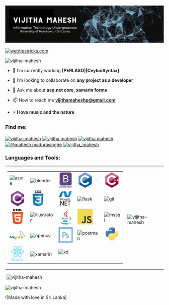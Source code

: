 [![Header](https://github.com/vijitha-mahesh/vijitha-mahesh/blob/main/vijitha%20mahesh.gif)](https://www.youtube.com/channel/UC0uT-8UEmS5LtDj4_d51zkQ)

[![webtipstricks.com](https://img.shields.io/badge/-webtipstricks-000000?style=for-the-badge&logo=react&logoColor=white)](http://webtipstricks.com/)

<p align="left"> <img src="https://komarev.com/ghpvc/?username=vijitha-mahesh&label=Profile%20views&color=0e75b6&style=flat" alt="vijitha-mahesh" /> </p>


- 🔭 I’m currently working **[PERLASO][CeylonSyntax]**

- 👯 I’m looking to collaborate on **any project as a developer**

- 💬 Ask me about **asp.net core, xamarin forms**

- 📫 How to reach me **vijithamaheshp@gmail.com**

- ⚡ **I love music and the nature**


<h3 align="left">Find me:</h3>
<p align="left">
<a href="https://linkedin.com/in/vijitha-mahesh" target="blank"><img align="center" src="https://image.flaticon.com/icons/png/512/174/174857.png" alt="vijitha-mahesh" height="60" width="60" /></a>
<a href="https://stackoverflow.com/users/12093497/vijitha-mahesh" target="blank"><img align="center" src="https://upload.wikimedia.org/wikipedia/commons/thumb/e/ef/Stack_Overflow_icon.svg/768px-Stack_Overflow_icon.svg.png" alt="vijitha mahesh" height="60" width="60" /></a>
<a href="https://kaggle.com/vijithamahesh" target="blank"><img align="center" src="https://cdn3.iconfinder.com/data/icons/logos-and-brands-adobe/512/189_Kaggle-512.png" alt="vijitha mahesh" height="60" width="60" /></a>
<a href="https://medium.com/@mahesh-madurasinghe" target="blank"><img align="center" src="https://cdn.iconscout.com/icon/free/png-512/medium-47-433328.png" alt="@mahesh madurasinghe" height="60" width="60" /></a>
<a href="https://www.hackerrank.com/vijitha_mahesh" target="blank"><img align="center" src="https://repository-images.githubusercontent.com/231893793/cec60480-04a9-11eb-80c4-df7359d94047" alt="vijitha_mahesh" height="60" width="60" /></a>
</p>

<h3 align="left">Languages and Tools:</h3>
<p align="left"> <a href="https://azure.microsoft.com/en-in/" target="_blank"></a></p>
  
<table style="width:100%; border: 0px">
  <tr>
    <td>
      <table>
        <tr>
          <td>  <img src="https://www.vectorlogo.zone/logos/microsoft_azure/microsoft_azure-icon.svg" alt="azure" width="50" height="50"/> </a> <a href="https://www.blender.org/" target="_blank"></td>
          <td><img src="https://download.blender.org/branding/community/blender_community_badge_white.svg" alt="blender" width="50" height="50"/> </a> <a href="https://getbootstrap.com" target="_blank"> </td>
          <td>  
  <img src="https://raw.githubusercontent.com/devicons/devicon/master/icons/bootstrap/bootstrap-plain-wordmark.svg" alt="bootstrap" width="50" height="50"/> </a> <a href="https://www.cprogramming.com/" target="_blank">  </td>
          <td>  
  <img src="https://raw.githubusercontent.com/devicons/devicon/master/icons/c/c-original.svg" alt="c" width="50" height="50"/> </a> <a href="https://www.w3schools.com/cpp/" target="_blank"> </td>
          <td>  <img src="https://raw.githubusercontent.com/devicons/devicon/master/icons/cplusplus/cplusplus-original.svg" alt="cplusplus" width="50" height="50"/> </a> <a href="https://www.w3schools.com/cs/" target="_blank"></td>
        </tr>
         <tr>
          <td>  <img src="https://raw.githubusercontent.com/devicons/devicon/master/icons/csharp/csharp-original.svg" alt="csharp" width="50" height="50"/> </a> <a href="https://www.w3schools.com/css/" target="_blank"> </td>
          <td>  <img src="https://raw.githubusercontent.com/devicons/devicon/master/icons/css3/css3-original-wordmark.svg" alt="css3" width="50" height="50"/> </a> <a href="https://dotnet.microsoft.com/" target="_blank"></td>
          <td>  <img src="https://raw.githubusercontent.com/devicons/devicon/master/icons/dot-net/dot-net-original-wordmark.svg" alt="dotnet" width="50" height="50"/> </a> <a href="https://flask.palletsprojects.com/" target="_blank"> </td>
          <td>  
  <img src="https://www.vectorlogo.zone/logos/pocoo_flask/pocoo_flask-icon.svg" alt="flask" width="50" height="50"/> </a> <a href="https://git-scm.com/" target="_blank"> </td>
          <td>  <img src="https://www.vectorlogo.zone/logos/git-scm/git-scm-icon.svg" alt="git" width="50" height="50"/> </a> <a href="https://www.w3.org/html/" target="_blank"> </td>
        </tr>
        <tr>
          <td>  <img src="https://raw.githubusercontent.com/devicons/devicon/master/icons/html5/html5-original-wordmark.svg" alt="html5" width="50" height="50"/> </a> <a href="https://www.adobe.com/in/products/illustrator.html" target="_blank"></td>
          <td>  <img src="https://www.vectorlogo.zone/logos/adobe_illustrator/adobe_illustrator-icon.svg" alt="illustrator" width="50" height="50"/> </a> <a href="https://www.java.com" target="_blank"> </td>
          <td>  <img src="https://raw.githubusercontent.com/devicons/devicon/master/icons/java/java-original.svg" alt="java" width="50" height="50"/> </a> <a href="https://developer.mozilla.org/en-US/docs/Web/JavaScript" target="_blank"></td>
          <td>  <img src="https://raw.githubusercontent.com/devicons/devicon/master/icons/javascript/javascript-original.svg" alt="javascript" width="50" height="50"/> </a> <a href="https://www.microsoft.com/en-us/sql-server" target="_blank"></td>
          <td>  <img src="https://seeklogo.com/images/M/microsoft-sql-server-logo-96AF49E2B3-seeklogo.com.png" alt="mssql" width="50" height="50"/> </a> <a href="https://www.mysql.com/" target="_blank"> </td>
        </tr>
        <tr>
          <td>  <img src="https://raw.githubusercontent.com/devicons/devicon/master/icons/mysql/mysql-original-wordmark.svg" alt="mysql" width="50" height="50"/> </a> <a href="https://opencv.org/" target="_blank"></td>
          <td>  <img src="https://www.vectorlogo.zone/logos/opencv/opencv-icon.svg" alt="opencv" width="50" height="50"/> </a> <a href="https://www.photoshop.com/en" target="_blank"></td>
          <td>  <img src="https://raw.githubusercontent.com/devicons/devicon/master/icons/photoshop/photoshop-line.svg" alt="photoshop" width="50" height="50"/> </a> <a href="https://postman.com" target="_blank"> </td>
          <td>  <img src="https://www.vectorlogo.zone/logos/getpostman/getpostman-icon.svg" alt="postman" width="50" height="50"/> </a> <a href="https://www.python.org" target="_blank"></td>
          <td>  <img src="https://raw.githubusercontent.com/devicons/devicon/master/icons/python/python-original.svg" alt="python" width="50" height="50"/> </a> <a href="https://reactjs.org/" target="_blank"></td>
        </tr>
        <tr>
           <td>  <img src="https://raw.githubusercontent.com/devicons/devicon/master/icons/react/react-original-wordmark.svg" alt="react" width="50" height="50"/> </a> <a href="https://reactnative.dev/" target="_blank">
  </td>
           <td>  <img src="https://raw.githubusercontent.com/detain/svg-logos/780f25886640cef088af994181646db2f6b1a3f8/svg/xamarin.svg" alt="xamarin" width="50" height="50"/> </a> <a href="https://www.adobe.com/products/xd.html" target="_blank"></td>
           <td>  <img src="https://cdn.worldvectorlogo.com/logos/adobe-xd.svg" alt="xd" width="50" height="50"/> </a> </p></td>
        </tr>
      </table>
  </td>
  <td>
  <p><img align="left" src="https://github-readme-stats.vercel.app/api/top-langs?username=vijitha-mahesh&show_icons=true&locale=en&layout=compact" alt="vijitha-mahesh" /></p>
  </td>
  </tr>
  
</table>




<p>&nbsp;<img align="center" src="https://github-readme-stats.vercel.app/api?username=vijitha-mahesh&show_icons=true&locale=en" alt="vijitha-mahesh" /></p>

<p><img align="center" src="https://github-readme-streak-stats.herokuapp.com/?user=vijitha-mahesh&" alt="vijitha-mahesh" /></p>


![Made with love in Sri Lanka]
